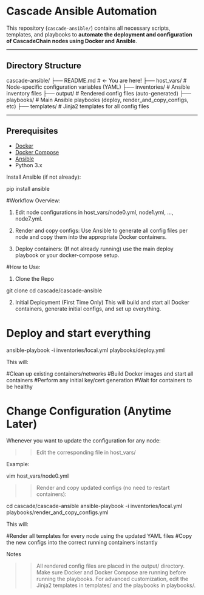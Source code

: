 # Cascade Ansible Automation

This repository (`cascade-ansible/`) contains all necessary scripts, templates, and playbooks to **automate the deployment and configuration of CascadeChain nodes using Docker and Ansible**.

---

## Directory Structure

cascade-ansible/
├── README.md # ← You are here!
├── host_vars/ # Node-specific configuration variables (YAML)
├── inventories/ # Ansible inventory files
├── output/ # Rendered config files (auto-generated)
├── playbooks/ # Main Ansible playbooks (deploy, render_and_copy_configs, etc)
├── templates/ # Jinja2 templates for all config files


---

## Prerequisites

- [Docker](https://docs.docker.com/get-docker/)
- [Docker Compose](https://docs.docker.com/compose/)
- [Ansible](https://docs.ansible.com/)
- Python 3.x

Install Ansible (if not already):

pip install ansible


#Workflow Overview: 

1. Edit node configurations in host_vars/node0.yml, node1.yml, ..., node7.yml.

2. Render and copy configs: Use Ansible to generate all config files per node and copy them into the appropriate Docker containers.

3. Deploy containers: (If not already running) use the main deploy playbook or your docker-compose setup.



#How to Use:

1. Clone the Repo

git clone <your-private-git-url>
cd cascade/cascade-ansible


2. Initial Deployment (First Time Only)
This will build and start all Docker containers, generate initial configs, and set up everything.

# Deploy and start everything

ansible-playbook -i inventories/local.yml playbooks/deploy.yml

This will:

#Clean up existing containers/networks
#Build Docker images and start all containers
#Perform any initial key/cert generation
#Wait for containers to be healthy

# Change Configuration (Anytime Later)
Whenever you want to update the configuration for any node:

>> Edit the corresponding file in host_vars/

Example:

vim host_vars/node0.yml

>> Render and copy updated configs (no need to restart containers):

cd cascade/cascade-ansible
ansible-playbook -i inventories/local.yml playbooks/render_and_copy_configs.yml

This will:

#Render all templates for every node using the updated YAML files
#Copy the new configs into the correct running containers instantly


Notes

>> All rendered config files are placed in the output/ directory.
>> Make sure Docker and Docker Compose are running before running the playbooks.
>> For advanced customization, edit the Jinja2 templates in templates/ and the playbooks in playbooks/.
